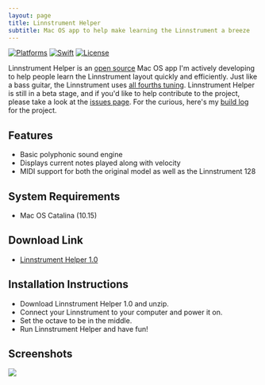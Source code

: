 ```yaml
---
layout: page
title: Linnstrument Helper
subtitle: Mac OS app to help make learning the Linnstrument a breeze
---
```


[![Platforms](https://img.shields.io/badge/platforms-macos-teal.svg)](https://apple.com/macos) [![Swift](https://img.shields.io/badge/Swift-5.2-orange.svg)](https://swift.org) [![License](https://img.shields.io/badge/License-GPL-blue.svg)](https://www.gnu.org/licenses/gpl-3.0.en.html)

Linnstrument Helper is an [open source](https://github.com/markjamesm/linnstrument-helper) Mac OS app I'm actively developing to help people learn the Linnstrument layout quickly and efficiently. Just like a bass guitar, the Linnstrument uses [all fourths tuning](https://en.wikipedia.org/wiki/All_fourths_tuning). Linnstrument Helper is still in a beta stage, and if you'd like to help contribute to the project, please take a look at the [issues page](https://github.com/markjamesm/linnstrument-helper/issues). For the curious, here's my [build log](https://markjames.dev/2020-05-06-writing-a-midi-controller-app-part-one/) for the project.

## Features

- Basic polyphonic sound engine
- Displays current notes played along with velocity 
- MIDI support for both the original model as well as the Linnstrument 128

## System Requirements

- Mac OS Catalina (10.15)

## Download Link

- [Linnstrument Helper 1.0](https://github.com/markjamesm/linnstrument-helper/releases/download/1.0/LinnstrumentHelper-1.0.zip)

## Installation Instructions

- Download Linnstrument Helper 1.0 and unzip.
- Connect your Linnstrument to your computer and power it on.
- Set the octave to be in the middle.
- Run Linnstrument Helper and have fun!

## Screenshots

<img src="https://user-images.githubusercontent.com/20845425/81113716-aaf89580-8eee-11ea-8732-0b1a486deceb.png"/>